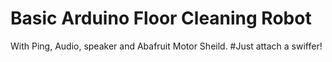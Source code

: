 # Basic Arduino Floor Cleaning Robot
With Ping, Audio, speaker and Abafruit Motor Sheild.
#Just attach a swiffer!
